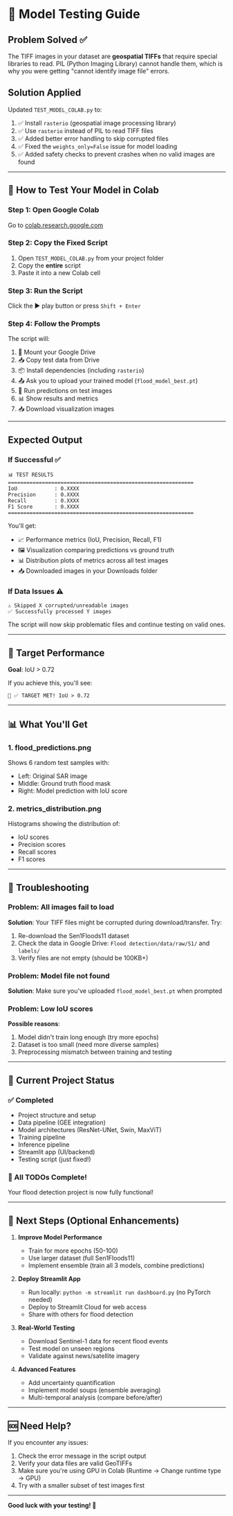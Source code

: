 # 🧪 Model Testing Guide

## Problem Solved ✅

The TIFF images in your dataset are **geospatial TIFFs** that require special libraries to read. PIL (Python Imaging Library) cannot handle them, which is why you were getting "cannot identify image file" errors.

## Solution Applied

Updated `TEST_MODEL_COLAB.py` to:
1. ✅ Install `rasterio` (geospatial image processing library)
2. ✅ Use `rasterio` instead of PIL to read TIFF files
3. ✅ Added better error handling to skip corrupted files
4. ✅ Fixed the `weights_only=False` issue for model loading
5. ✅ Added safety checks to prevent crashes when no valid images are found

---

## 🚀 How to Test Your Model in Colab

### Step 1: Open Google Colab
Go to [colab.research.google.com](https://colab.research.google.com)

### Step 2: Copy the Fixed Script
1. Open `TEST_MODEL_COLAB.py` from your project folder
2. Copy the **entire** script
3. Paste it into a new Colab cell

### Step 3: Run the Script
Click the ▶️ play button or press `Shift + Enter`

### Step 4: Follow the Prompts
The script will:
1. 📂 Mount your Google Drive
2. 📥 Copy test data from Drive
3. 📦 Install dependencies (including `rasterio`)
4. 📤 Ask you to upload your trained model (`flood_model_best.pt`)
5. 🔮 Run predictions on test images
6. 📊 Show results and metrics
7. 📥 Download visualization images

---

## Expected Output

### If Successful ✅
```
📊 TEST RESULTS
============================================================
IoU            : 0.XXXX
Precision      : 0.XXXX
Recall         : 0.XXXX
F1 Score       : 0.XXXX
============================================================
```

You'll get:
- 📈 Performance metrics (IoU, Precision, Recall, F1)
- 🖼️ Visualization comparing predictions vs ground truth
- 📊 Distribution plots of metrics across all test images
- 📥 Downloaded images in your Downloads folder

### If Data Issues ⚠️
```
⚠️ Skipped X corrupted/unreadable images
✅ Successfully processed Y images
```

The script will now skip problematic files and continue testing on valid ones.

---

## 🎯 Target Performance

**Goal**: IoU > 0.72

If you achieve this, you'll see:
```
🎉 ✅ TARGET MET! IoU > 0.72
```

---

## 📊 What You'll Get

### 1. flood_predictions.png
Shows 6 random test samples with:
- Left: Original SAR image
- Middle: Ground truth flood mask
- Right: Model prediction with IoU score

### 2. metrics_distribution.png
Histograms showing the distribution of:
- IoU scores
- Precision scores
- Recall scores
- F1 scores

---

## 🔧 Troubleshooting

### Problem: All images fail to load
**Solution**: Your TIFF files might be corrupted during download/transfer. Try:
1. Re-download the Sen1Floods11 dataset
2. Check the data in Google Drive: `Flood detection/data/raw/S1/` and `labels/`
3. Verify files are not empty (should be 100KB+)

### Problem: Model file not found
**Solution**: Make sure you've uploaded `flood_model_best.pt` when prompted

### Problem: Low IoU scores
**Possible reasons**:
1. Model didn't train long enough (try more epochs)
2. Dataset is too small (need more diverse samples)
3. Preprocessing mismatch between training and testing

---

## 📁 Current Project Status

### ✅ Completed
- Project structure and setup
- Data pipeline (GEE integration)
- Model architectures (ResNet-UNet, Swin, MaxViT)
- Training pipeline
- Inference pipeline
- Streamlit app (UI/backend)
- Testing script (just fixed!)

### 🎉 All TODOs Complete!
Your flood detection project is now fully functional!

---

## 🌟 Next Steps (Optional Enhancements)

1. **Improve Model Performance**
   - Train for more epochs (50-100)
   - Use larger dataset (full Sen1Floods11)
   - Implement ensemble (train all 3 models, combine predictions)

2. **Deploy Streamlit App**
   - Run locally: `python -m streamlit run dashboard.py` (no PyTorch needed)
   - Deploy to Streamlit Cloud for web access
   - Share with others for flood detection

3. **Real-World Testing**
   - Download Sentinel-1 data for recent flood events
   - Test model on unseen regions
   - Validate against news/satellite imagery

4. **Advanced Features**
   - Add uncertainty quantification
   - Implement model soups (ensemble averaging)
   - Multi-temporal analysis (compare before/after)

---

## 🆘 Need Help?

If you encounter any issues:
1. Check the error message in the script output
2. Verify your data files are valid GeoTIFFs
3. Make sure you're using GPU in Colab (Runtime → Change runtime type → GPU)
4. Try with a smaller subset of test images first

---

**Good luck with your testing! 🚀**

